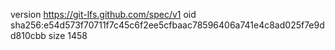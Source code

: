 version https://git-lfs.github.com/spec/v1
oid sha256:e54d573f70711f7c45c6f2ee5cfbaac78596406a741e4c8ad025f7e9dd810cbb
size 1458
